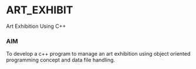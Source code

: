 # ART_EXHIBIT
Art Exhibition Using C++

### AIM

To develop a c++ program to manage an art exhibition using object oriented programming concept and data file handling.



